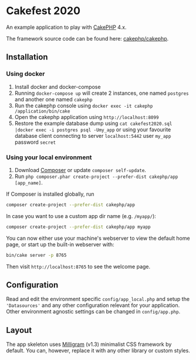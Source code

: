 # Cakefest 2020

An example application to play with [CakePHP](https://cakephp.org) 4.x.

The framework source code can be found here: [cakephp/cakephp](https://github.com/cakephp/cakephp).

## Installation

### Using docker

1. Install docker and docker-compose
2. Running `docker-compose up` will create 2 instances, one named `postgres` and another one named `cakephp`
3. Run the cakephp console using `docker exec -it cakephp /application/bin/cake`
4. Open the cakephp application using `http://localhost:8099`
5. Restore the example database dump using `cat cakefest2020.sql |docker exec -i postgres psql -Umy_app` or using your favourite database client connecting to server `localhost:5442` user `my_app` password `secret`

### Using your local environment

1. Download [Composer](https://getcomposer.org/doc/00-intro.md) or update `composer self-update`.
2. Run `php composer.phar create-project --prefer-dist cakephp/app [app_name]`.

If Composer is installed globally, run

```bash
composer create-project --prefer-dist cakephp/app
```

In case you want to use a custom app dir name (e.g. `/myapp/`):

```bash
composer create-project --prefer-dist cakephp/app myapp
```

You can now either use your machine's webserver to view the default home page, or start
up the built-in webserver with:

```bash
bin/cake server -p 8765
```

Then visit `http://localhost:8765` to see the welcome page.

## Configuration

Read and edit the environment specific `config/app_local.php` and setup the 
`'Datasources'` and any other configuration relevant for your application.
Other environment agnostic settings can be changed in `config/app.php`.

## Layout

The app skeleton uses [Milligram](https://milligram.io/) (v1.3) minimalist CSS
framework by default. You can, however, replace it with any other library or
custom styles.
